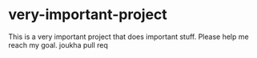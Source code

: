 # very-important-project

This is a very important project that does important stuff. Please help me reach my goal.
joukha pull req
